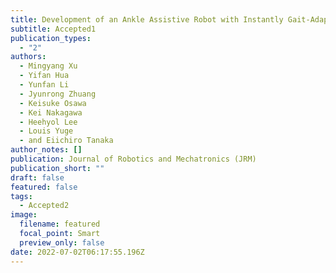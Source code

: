 ```yaml
---
title: Development of an Ankle Assistive Robot with Instantly Gait-Adaptive Method
subtitle: Accepted1
publication_types:
  - "2"
authors:
  - Mingyang Xu
  - Yifan Hua
  - Yunfan Li
  - Jyunrong Zhuang
  - Keisuke Osawa
  - Kei Nakagawa
  - Heehyol Lee
  - Louis Yuge
  - and Eiichiro Tanaka
author_notes: []
publication: Journal of Robotics and Mechatronics (JRM)
publication_short: ""
draft: false
featured: false
tags:
  - Accepted2
image:
  filename: featured
  focal_point: Smart
  preview_only: false
date: 2022-07-02T06:17:55.196Z
---
```

